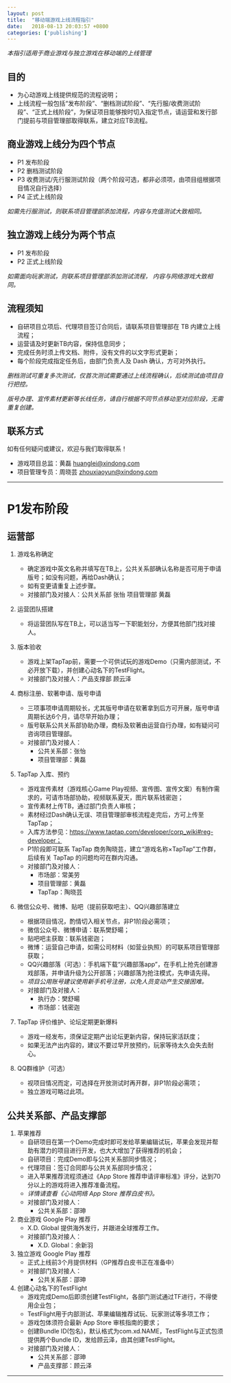 ```yaml
---
layout: post
title:  "移动端游戏上线流程指引"
date:   2018-08-13 20:03:57 +0800
categories: ['publishing']
---
```


*本指引适用于商业游戏与独立游戏在移动端的上线管理*

## 目的

- 为心动游戏上线提供规范的流程说明；
- 上线流程一般包括“发布阶段”、“删档测试阶段”、“先行服/收费测试阶段”、“正式上线阶段”，为保证项目能够按时切入指定节点，请运营和发行部门提前与项目管理部取得联系，建立对应TB流程。

## 商业游戏上线分为四个节点

- P1 发布阶段
- P2 删档测试阶段
- P3 收费测试/先行服测试阶段（两个阶段可选，都非必须项，由项目组根据项目情况自行选择）
- P4 正式上线阶段

*如需先行服测试，则联系项目管理部添加流程，内容与充值测试大致相同。*

## 独立游戏上线分为两个节点

- P1 发布阶段
- P2 正式上线阶段

*如需面向玩家测试，则联系项目管理部添加测试流程， 内容与网络游戏大致相同。*

## 流程须知

- 自研项目立项后、代理项目签订合同后，请联系项目管理部在 TB 内建立上线流程；
- 运营请及时更新TB内容，保持信息同步；
- 完成任务时须上传文档、附件，没有文件的以文字形式更新；
- 每个阶段完成指定任务后，由部门负责人及 Dash 确认，方可对外执行。

*删档测试可重复多次测试，仅首次测试需要通过上线流程确认，后续测试由项目自行把控。*

*版号办理、宣传素材更新等长线任务，请自行根据不同节点移动至对应阶段，无需重复创建。*

## 联系方式

如有任何疑问或建议，欢迎与我们取得联系！

- 游戏项目总监：黄磊 [huanglei@xindong.com](mailto:huanglei@xindong.com)
- 项目管理专员：周晓芸 [zhouxiaoyun@xindong.com](mailto:zhouxiaoyun@xindong.com)

----

# P1发布阶段

## 运营部

1. 游戏名称确定
    - 确定游戏中英文名称并填写在TB上，公共关系部确认名称是否可用于申请版号；如没有问题，再给Dash确认；
    - 如有变更请重复上述步骤。
    - 对接部门及对接人：公共关系部 张怡  项目管理部 黄磊
2. 运营团队搭建
    - 将运营团队写在TB上，可以适当写一下职能划分，方便其他部门找对接人。
3. 版本验收
    - 游戏上架TapTap前，需要一个可供试玩的游戏Demo（只需内部测试，不必开放下载），并创建心动名下的TestFlight。
    - 对接部门及对接人：产品支撑部 顾云泽
4. 商标注册、软著申请、版号申请
    - 三项事项申请周期较长，尤其版号申请在软著拿到后方可开展，版号申请周期长达6个月，请尽早开始办理；
    - 版号联系公共关系部协助办理，商标及软著由运营自行办理，如有疑问可咨询项目管理部。
    - 对接部门及对接人：
        - 公共关系部：张怡
        - 项目管理部：黄磊
5. TapTap 入库、预约

    - 游戏宣传素材（游戏核心Game Play视频、宣传图、宣传文案）有制作需求的，可请市场部协助，视频联系夏天，图片联系钱密迦；
    - 宣传素材上传TB，通过部门负责人审核；
    - 素材经过Dash确认无误、项目管理部审核流程走完后，方可上传至TapTap；
    - 入库方法参见：https://www.taptap.com/developer/corp_wiki#reg-developer；
    - P1阶段即可联系 TapTap 商务陶晓芸，建立“游戏名称×TapTap”工作群，后续有关 TapTap 的问题均可在群内沟通。
    - 对接部门及对接人：
        - 市场部：常美劳
        - 项目管理部：黄磊
        - TapTap：陶晓芸     
6. 微信公众号、微博、贴吧（提前获取吧主）、QQ兴趣部落建立
    - 根据项目情况，酌情切入相关节点，非P1阶段必需项；
    - 微信公众号、微博申请：联系樊舒暘；
    - 贴吧吧主获取：联系钱密迦；
    - 微博：运营自己申请，如需公司材料（如营业执照）的可联系项目管理部获取；
    - QQ兴趣部落（可选）：手机端下载“兴趣部落app”，在手机上抢先创建游戏部落，并申请升级为公开部落；兴趣部落为抢注模式，先申请先得。
    - *项目公用账号建议使用新手机号注册，以免人员变动产生交接困难。*
    - 对接部门及对接人：
        - 执行办：樊舒暘
        - 市场部：钱密迦
7. TapTap 评价维护、论坛定期更新爆料
    - 游戏一经发布，须保证定期产出论坛更新内容，保持玩家活跃度；
    - 如果无法产出内容的，建议不要过早开放预约，玩家等待太久会失去耐心。
8. QQ群维护（可选）
    - 视项目情况而定，可选择在开放测试时再开群，非P1阶段必需项；
    - 独立游戏可略过此项。

## 公共关系部、产品支撑部

1. 苹果推荐
    - 自研项目在第一个Demo完成时即可发给苹果编辑试玩，苹果会发现并帮助有潜力的项目进行开发，也大大增加了获得推荐的机会；
    - 自研项目：完成Demo即与公共关系部同步情况；
    - 代理项目：签订合同即与公共关系部同步情况；
    - 进入苹果推荐流程须通过《App Store 推荐申请评审标准》评分，达到70分以上的游戏将进入推荐准备流程。
    - *详情请查看《心动网络 App Store 推荐白皮书》。*
    - 对接部门及对接人：
        - 公共关系部：邵珅  
2. 商业游戏 Google Play 推荐
    - X.D. Global 提供海外发行，并跟进全球推荐工作。
    - 对接部门及对接人：
        - X.D. Global：余新羽
3. 独立游戏 Google Play 推荐
    - 正式上线前3个月提供材料（GP推荐白皮书正在准备中）
    - 对接部门及对接人：
        - 公共关系部：邵珅  
4. 创建心动名下的TestFlight
    - 游戏完成Demo后即须创建TestFlight，各部门测试通过TF进行，不得使用企业包；
    - TestFlight用于内部测试、苹果编辑推荐试玩、玩家测试等多项工作；
    - 游戏包体须符合最新 App Store 审核指南的要求；
    - 创建Bundle ID(包名)，默认格式为com.xd.NAME，TestFlight与正式包须提供两个Bundle ID，发给顾云泽，由其创建TestFlight。
    - 对接部门及对接人：
        - 公共关系部：邵珅
        - 产品支撑部：顾云泽

----
